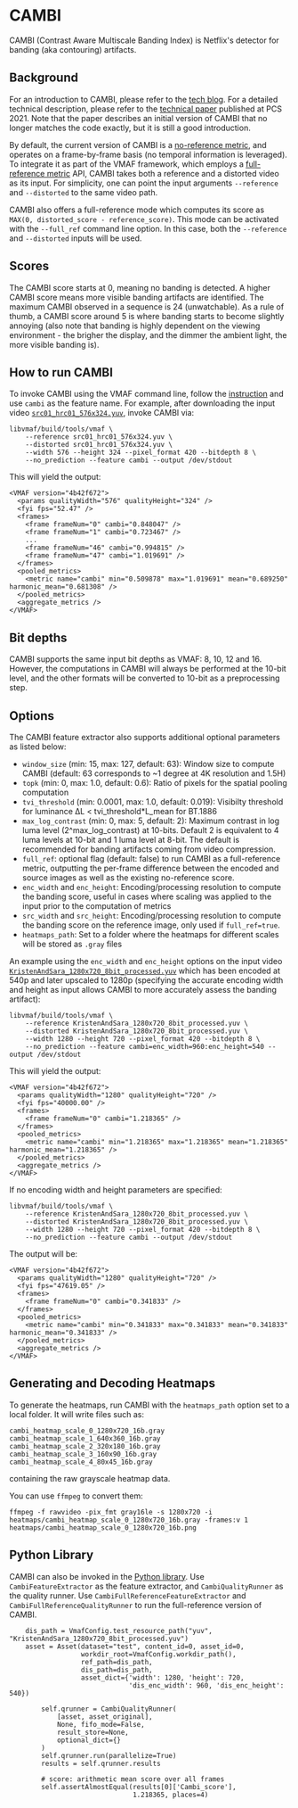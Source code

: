# CAMBI

CAMBI (Contrast Aware Multiscale Banding Index) is Netflix's detector for banding (aka contouring) artifacts.

## Background

For an introduction to CAMBI, please refer to the [tech blog](https://netflixtechblog.medium.com/cambi-a-banding-artifact-detector-96777ae12fe2). For a detailed technical description, please refer to the [technical paper](papers/CAMBI_PCS2021.pdf) published at PCS 2021. Note that the paper describes an initial version of CAMBI that no longer matches the code exactly, but it is still a good introduction.

By default, the current version of CAMBI is a [no-reference metric](https://en.wikipedia.org/wiki/Video_quality#Classification_of_objective_video_quality_models), and operates on a frame-by-frame basis (no temporal information is leveraged). To integrate it as part of the VMAF framework, which employs a [full-reference metric](https://en.wikipedia.org/wiki/Video_quality#Classification_of_objective_video_quality_models) API, CAMBI takes both a reference and a distorted video as its input. For simplicity, one can point the input arguments `--reference` and `--distorted` to the same video path. 

CAMBI also offers a full-reference mode which computes its score as `MAX(0, distorted_score - reference_score)`. This mode can be activated with the `--full_ref` command line option. In this case, both the `--reference` and `--distorted` inputs will be used.

## Scores

The CAMBI score starts at 0, meaning no banding is detected. A higher CAMBI score means more visible banding artifacts are identified. The maximum CAMBI observed in a sequence is 24 (unwatchable). As a rule of thumb, a CAMBI score around 5 is where banding starts to become slightly annoying (also note that banding is highly dependent on the viewing environment - the brigher the display, and the dimmer the ambient light, the more visible banding is).

## How to run CAMBI

To invoke CAMBI using the VMAF command line, follow the [instruction](../../libvmaf/tools/README.md) and use `cambi` as the feature name. For example, after downloading the input video [`src01_hrc01_576x324.yuv`](https://github.com/Netflix/vmaf_resource/blob/master/python/test/resource/yuv/src01_hrc01_576x324.yuv), invoke CAMBI via:

```shell script
libvmaf/build/tools/vmaf \
    --reference src01_hrc01_576x324.yuv \
    --distorted src01_hrc01_576x324.yuv \
    --width 576 --height 324 --pixel_format 420 --bitdepth 8 \
    --no_prediction --feature cambi --output /dev/stdout
```

This will yield the output:
```
<VMAF version="4b42f672">
  <params qualityWidth="576" qualityHeight="324" />
  <fyi fps="52.47" />
  <frames>
    <frame frameNum="0" cambi="0.848047" />
    <frame frameNum="1" cambi="0.723467" />
    ...
    <frame frameNum="46" cambi="0.994815" />
    <frame frameNum="47" cambi="1.019691" />
  </frames>
  <pooled_metrics>
    <metric name="cambi" min="0.509878" max="1.019691" mean="0.689250" harmonic_mean="0.681308" />
  </pooled_metrics>
  <aggregate_metrics />
</VMAF>
```

## Bit depths

CAMBI supports the same input bit depths as VMAF: 8, 10, 12 and 16. However, the computations in CAMBI will always be performed at the 10-bit level, and the other formats will be converted to 10-bit as a preprocessing step.

## Options

The CAMBI feature extractor also supports additional optional parameters as listed below:

- `window_size` (min: 15, max: 127, default: 63): Window size to compute CAMBI (default: 63 corresponds to ~1 degree at 4K resolution and 1.5H)
- `topk` (min: 0, max: 1.0, default: 0.6): Ratio of pixels for the spatial pooling computation
- `tvi_threshold` (min: 0.0001, max: 1.0, default: 0.019): Visibilty threshold for luminance ΔL < tvi_threshold*L_mean for BT.1886
- `max_log_contrast` (min: 0, max: 5, default: 2): Maximum contrast in log luma level (2^max_log_contrast) at 10-bits. Default 2 is equivalent to 4 luma levels at 10-bit and 1 luma level at 8-bit. The default is recommended for banding artifacts coming from video compression.
- `full_ref`: optional flag (default: false) to run CAMBI as a full-reference metric, outputting the per-frame difference between the encoded and source images as well as the existing no-reference score.
- `enc_width` and `enc_height`: Encoding/processing resolution to compute the banding score, useful in cases where scaling was applied to the input prior to the computation of metrics
- `src_width` and `src_height`: Encoding/processing resolution to compute the banding score on the reference image, only used if `full_ref=true`.
- `heatmaps_path`: Set to a folder where the heatmaps for different scales will be stored as `.gray` files

An example using the `enc_width` and `enc_height` options on the input video [`KristenAndSara_1280x720_8bit_processed.yuv`](https://github.com/Netflix/vmaf_resource/blob/master/python/test/resource/yuv/KristenAndSara_1280x720_8bit_processed.yuv) which has been encoded at 540p and later upscaled to 1280p (specifying the accurate encoding width and height as input allows CAMBI to more accurately assess the banding artifact):

```shell script
libvmaf/build/tools/vmaf \
    --reference KristenAndSara_1280x720_8bit_processed.yuv \
    --distorted KristenAndSara_1280x720_8bit_processed.yuv \
    --width 1280 --height 720 --pixel_format 420 --bitdepth 8 \
    --no_prediction --feature cambi=enc_width=960:enc_height=540 --output /dev/stdout
```

This will yield the output:
```
<VMAF version="4b42f672">
  <params qualityWidth="1280" qualityHeight="720" />
  <fyi fps="40000.00" />
  <frames>
    <frame frameNum="0" cambi="1.218365" />
  </frames>
  <pooled_metrics>
    <metric name="cambi" min="1.218365" max="1.218365" mean="1.218365" harmonic_mean="1.218365" />
  </pooled_metrics>
  <aggregate_metrics />
</VMAF>
```

If no encoding width and height parameters are specified:

```shell script
libvmaf/build/tools/vmaf \
    --reference KristenAndSara_1280x720_8bit_processed.yuv \
    --distorted KristenAndSara_1280x720_8bit_processed.yuv \
    --width 1280 --height 720 --pixel_format 420 --bitdepth 8 \
    --no_prediction --feature cambi --output /dev/stdout
```

The output will be:
```
<VMAF version="4b42f672">
  <params qualityWidth="1280" qualityHeight="720" />
  <fyi fps="47619.05" />
  <frames>
    <frame frameNum="0" cambi="0.341833" />
  </frames>
  <pooled_metrics>
    <metric name="cambi" min="0.341833" max="0.341833" mean="0.341833" harmonic_mean="0.341833" />
  </pooled_metrics>
  <aggregate_metrics />
</VMAF>
```

## Generating and Decoding Heatmaps

To generate the heatmaps, run CAMBI with the `heatmaps_path` option set to a local folder. It will write files such as:

```
cambi_heatmap_scale_0_1280x720_16b.gray
cambi_heatmap_scale_1_640x360_16b.gray
cambi_heatmap_scale_2_320x180_16b.gray
cambi_heatmap_scale_3_160x90_16b.gray
cambi_heatmap_scale_4_80x45_16b.gray
```

containing the raw grayscale heatmap data.

You can use `ffmpeg` to convert them:

```
ffmpeg -f rawvideo -pix_fmt gray16le -s 1280x720 -i heatmaps/cambi_heatmap_scale_0_1280x720_16b.gray -frames:v 1 heatmaps/cambi_heatmap_scale_0_1280x720_16b.png
```

## Python Library

CAMBI can also be invoked in the [Python library](python.md). Use `CambiFeatureExtractor` as the feature extractor, and `CambiQualityRunner` as the quality runner. Use `CambiFullReferenceFeatureExtractor` and `CambiFullReferenceQualityRunner` to run the full-reference version of CAMBI.

```
    dis_path = VmafConfig.test_resource_path("yuv", "KristenAndSara_1280x720_8bit_processed.yuv")
    asset = Asset(dataset="test", content_id=0, asset_id=0,
                  workdir_root=VmafConfig.workdir_path(),
                  ref_path=dis_path,
                  dis_path=dis_path,
                  asset_dict={'width': 1280, 'height': 720,
                              'dis_enc_width': 960, 'dis_enc_height': 540})

        self.qrunner = CambiQualityRunner(
            [asset, asset_original],
            None, fifo_mode=False,
            result_store=None,
            optional_dict={}
        )
        self.qrunner.run(parallelize=True)
        results = self.qrunner.results

        # score: arithmetic mean score over all frames
        self.assertAlmostEqual(results[0]['Cambi_score'],
                               1.218365, places=4)
```

